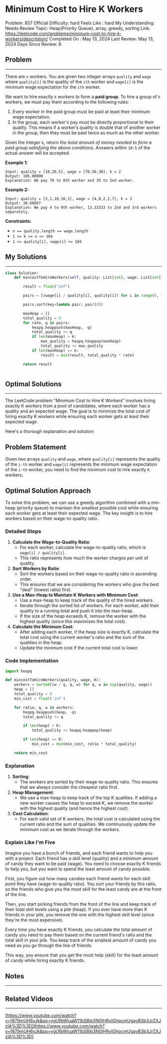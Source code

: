 # Minimum Cost to Hire K Workers

Problem: 857
Official Difficulty: hard
Feels Like : hard
My Understanding: Needs Review
Topic: Heap(Priority Queue), array, greedy, sorting
Link: https://leetcode.com/problems/minimum-cost-to-hire-k-workers/description/
Completed On : May 13, 2024
Last Review: May 13, 2024
Days Since Review: 6

## Problem

---

There are `n` workers. You are given two integer arrays `quality` and `wage` where `quality[i]` is the quality of the `ith` worker and `wage[i]` is the minimum wage expectation for the `ith` worker.

We want to hire exactly `k` workers to form a **paid group**. To hire a group of `k` workers, we must pay them according to the following rules:

1. Every worker in the paid group must be paid at least their minimum wage expectation.
2. In the group, each worker's pay must be directly proportional to
their quality. This means if a worker’s quality is double that of
another worker in the group, then they must be paid twice as much as the other worker.

Given the integer `k`, return *the least amount of money needed to form a paid group satisfying the above conditions*. Answers within `10-5` of the actual answer will be accepted.

**Example 1:**

```
Input: quality = [10,20,5], wage = [70,50,30], k = 2
Output: 105.00000
Explanation: We pay 70 to 0th worker and 35 to 2nd worker.
```

**Example 2:**

```
Input: quality = [3,1,10,10,1], wage = [4,8,2,2,7], k = 3
Output: 30.66667
Explanation: We pay 4 to 0th worker, 13.33333 to 2nd and 3rd workers separately.
```

**Constraints:**

- `n == quality.length == wage.length`
- `1 <= k <= n <= 104`
- `1 <= quality[i], wage[i] <= 104`

## My Solutions

---

```python
class Solution:
    def mincostToHireWorkers(self, quality: List[int], wage: List[int], k: int) ->float:

        result = float("inf")

        pairs = [(wage[i] / quality[i], quality[i]) for i in range(0, len(wage))]

        pairs.sort(key=lambda pair: pair[0])

        maxHeap = []
        total_quality = 0
        for rate, q in pairs:
            heapq.heappush(maxHeap, -q)
            total_quality += q
            if len(maxHeap) > k:
                max_quality = heapq.heappop(maxHeap)
                total_quality += max_quality
            if len(maxHeap) == k:
                result = min(result, total_quality * rate)

        return result
```

```python

```

## Optimal Solutions

---

The LeetCode problem "Minimum Cost to Hire K Workers" involves hiring exactly K workers from a pool of candidates, where each worker has a quality and an expected wage. The goal is to minimize the total cost of hiring exactly K workers while ensuring each worker gets at least their expected wage.

Here's a thorough explanation and solution:

## Problem Statement

Given two arrays `quality` and `wage`, where `quality[i]` represents the quality of the `i-th` worker and `wage[i]` represents the minimum wage expectation of the `i-th` worker, you need to find the minimum cost to hire exactly `K` workers.

## Optimal Solution Approach

To solve this problem, we can use a greedy algorithm combined with a min-heap (priority queue) to maintain the smallest possible cost while ensuring each worker gets at least their expected wage. The key insight is to hire workers based on their wage-to-quality ratio.

### Detailed Steps

1. **Calculate the Wage-to-Quality Ratio**:
    - For each worker, calculate the wage-to-quality ratio, which is `wage[i] / quality[i]`.
    - This ratio represents how much the worker charges per unit of quality.
2. **Sort Workers by Ratio**:
    - Sort the workers based on their wage-to-quality ratio in ascending order.
    - This ensures that we are considering the workers who give the best "deal" (lowest ratio) first.
3. **Use a Max-Heap to Maintain K Workers with Minimum Cost**:
    - Use a max-heap to keep track of the quality of the hired workers.
    - Iterate through the sorted list of workers. For each worker, add their quality to a running total and push it into the max-heap.
    - If the size of the heap exceeds K, remove the worker with the highest quality (since this maximizes the total cost).
4. **Calculate the Minimum Cost**:
    - After adding each worker, if the heap size is exactly K, calculate the total cost using the current worker's ratio and the sum of the qualities in the heap.
    - Update the minimum cost if the current total cost is lower.

### Code Implementation

```python
import heapq

def mincostToHireWorkers(quality, wage, K):
    workers = sorted((w / q, q, w) for q, w in zip(quality, wage))
    heap = []
    total_quality = 0
    min_cost = float('inf')

    for ratio, q, w in workers:
        heapq.heappush(heap, -q)
        total_quality += q

        if len(heap) > K:
            total_quality += heapq.heappop(heap)

        if len(heap) == K:
            min_cost = min(min_cost, ratio * total_quality)

    return min_cost

```

### Explanation

1. **Sorting**:
    - The workers are sorted by their wage-to-quality ratio. This ensures that we always consider the cheapest ratio first.
2. **Heap Management**:
    - We use a max-heap to keep track of the top K qualities. If adding a new worker causes the heap to exceed K, we remove the worker with the highest quality (and hence the highest cost).
3. **Cost Calculation**:
    - For each valid set of K workers, the total cost is calculated using the current ratio and the sum of qualities. We continuously update the minimum cost as we iterate through the workers.

### Explain Like I'm Five

Imagine you have a bunch of friends, and each friend wants to help you with a project. Each friend has a skill level (quality) and a minimum amount of candy they want to be paid (wage). You need to choose exactly K friends to help you, but you want to spend the least amount of candy possible.

First, you figure out how many candies each friend wants for each skill point they have (wage-to-quality ratio). You sort your friends by this ratio, so the friends who give you the most skill for the least candy are at the front of the line.

Then, you start picking friends from the front of the line and keep track of their total skill levels using a pile (heap). If you ever have more than K friends in your pile, you remove the one with the highest skill level (since they're the most expensive).

Every time you have exactly K friends, you calculate the total amount of candy you need to pay them based on the current friend's ratio and the total skill in your pile. You keep track of the smallest amount of candy you need as you go through the line of friends.

This way, you ensure that you get the most help (skill) for the least amount of candy while hiring exactly K friends.

## Notes

---

 

## Related Videos

---

[https://www.youtube.com/watch?v=f879mUH6vJk&pp=ygUfbWluaW11bSBjb3N0IHRvIGhpcmUgayB3b3JrZXJzIA%3D%3D](https://www.youtube.com/watch?v=f879mUH6vJk&pp=ygUfbWluaW11bSBjb3N0IHRvIGhpcmUgayB3b3JrZXJzIA%3D%3D)